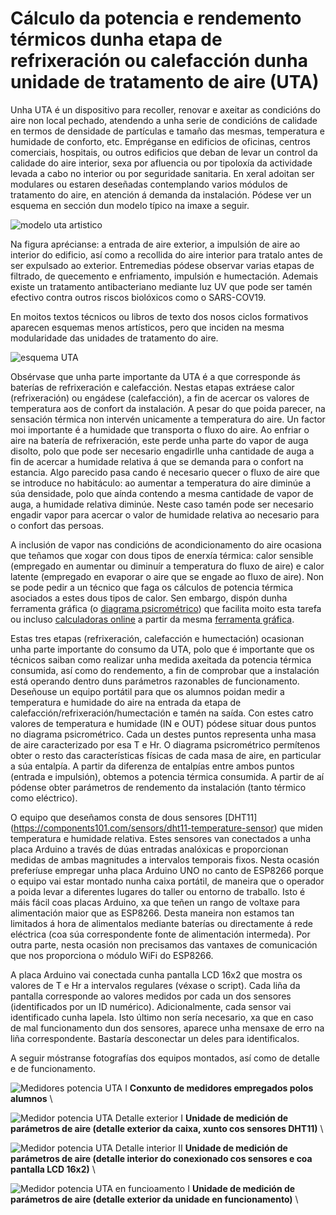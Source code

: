 # Cálculo da potencia e rendemento térmicos dunha etapa de refrixeración ou calefacción dunha unidade de tratamento de aire (UTA)

Unha UTA é un dispositivo para recoller, renovar e axeitar as condicións do aire non local pechado, atendendo a unha serie de condicións de calidade en termos de densidade de partículas e tamaño das mesmas, temperatura e humidade de conforto, etc. Empréganse en edificios de oficinas, centros comerciais, hospitais, ou outros edificios que deban de levar un control da calidade do aire interior, sexa por afluencia ou por tipoloxía da actividade levada a cabo no interior ou por seguridade sanitaria. En xeral adoitan ser modulares ou estaren deseñadas contemplando varios módulos de tratamento do aire, en atención á demanda da instalación. Pódese ver un esquema en sección dun modelo típico na imaxe a seguir.

![modelo uta artistico](https://user-images.githubusercontent.com/26594148/126035377-07208b85-4706-46b0-a056-fa3c68813694.jpg)

Na figura aprécianse: a entrada de aire exterior, a impulsión de aire ao interior do edificio, así como a recollida do aire interior para tratalo antes de ser expulsado ao exterior. Entremedias pódese observar varias etapas de filtrado, de quecemento e enfriamento, impulsión e humectación. Ademais existe un tratamento antibacteriano mediante luz UV que pode ser tamén efectivo contra outros riscos biolóxicos como o SARS-COV19.

En moitos textos técnicos ou libros de texto dos nosos ciclos formativos aparecen esquemas menos artísticos, pero que inciden na mesma modularidade das unidades de tratamento do aire.

![esquema UTA](https://user-images.githubusercontent.com/26594148/126035413-750c6bef-f571-4441-8eab-477b2a3b2132.jpg)
 
Obsérvase que unha parte importante da UTA é a que corresponde ás baterías de refrixeración e calefacción. Nestas etapas extráese calor (refrixeración) ou engádese (calefacción), a fin de acercar os valores de temperatura aos de confort da instalación. A pesar do que poida parecer, na sensación térmica non intervén unicamente a temperatura do aire. Un factor moi importante é a humidade que transporta o fluxo do aire. Ao enfriar o aire na batería de refrixeración, este perde unha parte do vapor de auga disolto, polo que pode ser necesario engadirlle unha cantidade de auga a fin de acercar a humidade relativa á que se demanda para o confort na estancia. Algo parecido pasa cando é necesario quecer o fluxo de aire que se introduce no habitáculo: ao aumentar a temperatura do aire diminúe a súa densidade, polo que aínda contendo a mesma cantidade de vapor de auga, a humidade relativa diminúe. Neste caso tamén pode ser necesario engadir vapor para acercar o valor de humidade relativa ao necesario para o confort das persoas.

A inclusión de vapor nas condicións de acondicionamento do aire ocasiona que teñamos que xogar con dous tipos de enerxía térmica: calor sensible (empregado en aumentar ou diminuír a temperatura do fluxo de aire) e calor latente (empregado en evaporar o aire que se engade ao fluxo de aire). Non se pode pedir a un técnico que faga os cálculos de potencia térmica asociados a estes dous tipos de calor. Sen embargo, dispón dunha ferramenta gráfica (o [diagrama psicrométrico](https://gl.wikipedia.org/wiki/Psicrometr%C3%ADa)) que facilita moito esta tarefa ou incluso [calculadoras online](https://www.herramientasingenieria.com/onlinecalc/spa/psicrometricos/psicrometricos.html) a partir da mesma [ferramenta gráfica](https://en.wikipedia.org/wiki/Psychrometrics#/media/File:PsychrometricChart.SeaLevel.SI.svg).

Estas tres etapas (refrixeración, calefacción e humectación) ocasionan unha parte importante do consumo da UTA, polo que é importante que os técnicos saiban como realizar unha medida axeitada da potencia térmica consumida, así como do rendemento, a fin de comprobar que a instalación está operando dentro duns parámetros razonables de funcionamento. Deseñouse un equipo portátil para que os alumnos poidan medir a temperatura e humidade do aire na entrada da etapa de calefacción/refrixeración/humectación e tamén na saída. Con estes catro valores de temperatura e humidade (IN e OUT) pódese situar dous puntos no diagrama psicrométrico. Cada un destes puntos representa unha masa de aire caracterizado por esa T e Hr. O diagrama psicrométrico permítenos obter o resto das características físicas de cada masa de aire, en particular a súa entalpía. A partir da diferenza de entalpías entre ambos puntos (entrada e impulsión), obtemos a potencia térmica consumida. A partir de aí pódense obter parámetros de rendemento da instalación (tanto térmico como eléctrico).

O equipo que deseñamos consta de dous sensores [DHT11] (https://components101.com/sensors/dht11-temperature-sensor) que miden temperatura e humidade relativa. Estes sensores van conectados a unha placa Arduino a través de dúas entradas analóxicas e proporcionan medidas de ambas magnitudes a intervalos temporais fixos. Nesta ocasión preferíuse empregar unha placa Arduino UNO no canto de ESP8266 porque o equipo vai estar montado nunha caixa portátil, de maneira que o operador a poida levar a diferentes lugares do taller ou entorno de traballo. Isto é máis fácil coas placas Arduino, xa que teñen un rango de voltaxe para alimentación maior que as ESP8266. Desta maneira non estamos tan limitados á hora de alimentalos mediante baterías ou directamente á rede eléctrica (coa súa correspondente fonte de alimentación intermeda). Por outra parte, nesta ocasión non precisamos das vantaxes de comunicación que nos proporciona o módulo WiFi do ESP8266.

A placa Arduino vai conectada cunha pantalla LCD 16x2 que mostra os valores de T e Hr a intervalos regulares (véxase o script). Cada liña da pantalla corresponde ao valores medidos por cada un dos sensores (identificados por un ID numérico). Adicionalmente, cada sensor vai identificado cunha lapela. Isto último non sería necesario, xa que en caso de mal funcionamento dun dos sensores, aparece unha mensaxe de erro na liña correspondente. Bastaría desconectar un deles para identificalos.

A seguir móstranse fotografías dos equipos montados, así como de detalle e de funcionamento.


![Medidores potencia UTA I](https://user-images.githubusercontent.com/26594148/126037025-fbe8ddc8-64d6-4a26-94b8-a4f0a282db86.jpeg)
**Conxunto de medidores empregados polos alumnos**
\



![Medidor potencia UTA Detalle exterior I](https://user-images.githubusercontent.com/26594148/126037079-42ff3bb5-bb1c-406d-af93-c414d0afa02b.jpeg)
**Unidade de medición de parámetros de aire (detalle exterior da caixa, xunto cos sensores DHT11)**
\



![Medidor potencia UTA Detalle interior II](https://user-images.githubusercontent.com/26594148/126037104-115596d4-0072-4ffc-9a07-b2ccf03f96f4.jpeg)
**Unidade de medición de parámetros de aire (detalle interior do conexionado cos sensores e coa pantalla LCD 16x2)**
\



![Medidor potencia UTA en funcioamento I](https://user-images.githubusercontent.com/26594148/126037203-c0edcca1-3a9c-4bdf-baa1-7ff0820aa2fa.jpeg)
**Unidade de medición de parámetros de aire (detalle exterior da unidade en funcionamento)**
\





